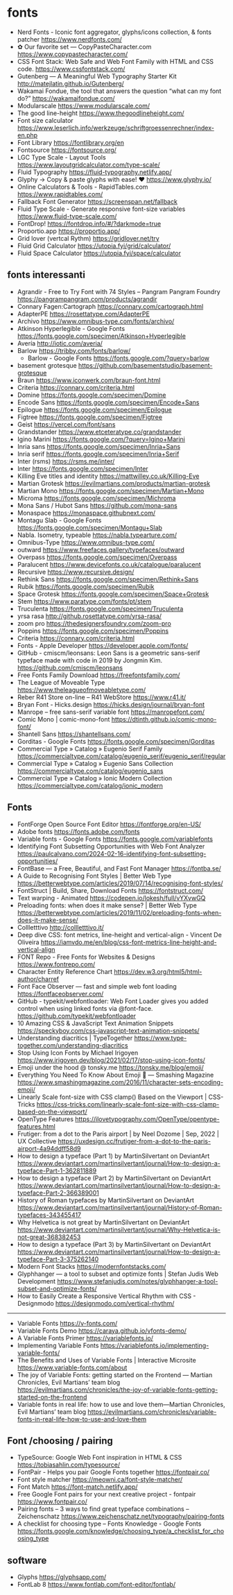 # fonts


* Nerd Fonts - Iconic font aggregator, glyphs/icons collection, & fonts patcher <https://www.nerdfonts.com/>
* ✿ Our favorite set — CopyPasteCharacter.com <https://www.copypastecharacter.com/>
* CSS Font Stack: Web Safe and Web Font Family with HTML and CSS code. <https://www.cssfontstack.com/>
* Gutenberg — A Meaningful Web Typography Starter Kit <http://matejlatin.github.io/Gutenberg/>
* Wakamai Fondue, the tool that answers the question “what can my font do?” <https://wakamaifondue.com/>
* Modularscale <https://www.modularscale.com/>
* The good line-height <https://www.thegoodlineheight.com/>
* Font size calculator <https://www.leserlich.info/werkzeuge/schriftgroessenrechner/index-en.php>
* Font Library <https://fontlibrary.org/en>
* Fontsource <https://fontsource.org/>
* LGC Type Scale - Layout Tools <https://www.layoutgridcalculator.com/type-scale/>
* Fluid Typography <https://fluid-typography.netlify.app/>
* Glyphy → Copy & paste glyphs with ease! ♥ <https://www.glyphy.io/>
* Online Calculators & Tools - RapidTables.com <https://www.rapidtables.com/>
* Fallback Font Generator <https://screenspan.net/fallback>
* Fluid Type Scale - Generate responsive font-size variables <https://www.fluid-type-scale.com/>
* FontDrop! <https://fontdrop.info/#/?darkmode=true>
* Proportio.app <https://proportio.app/>
* Grid lover (vertcal Rythm) <https://gridlover.net/try>  
* Fluid Grid Calculator <https://utopia.fyi/grid/calculator/>
* Fluid Space Calculator <https://utopia.fyi/space/calculator>


## fonts interessanti
* Agrandir - Free to Try Font with 74 Styles – Pangram Pangram Foundry <https://pangrampangram.com/products/agrandir>
* Connary Fagen:Cartograph <https://connary.com/cartograph.html>
* AdapterPE <https://rosettatype.com/AdapterPE>
* Archivo <https://www.omnibus-type.com/fonts/archivo/>
* Atkinson Hyperlegible - Google Fonts <https://fonts.google.com/specimen/Atkinson+Hyperlegible>
* Avería <http://iotic.com/averia/>
* Barlow <https://tribby.com/fonts/barlow/>
   * Barlow - Google Fonts <https://fonts.google.com/?query=barlow>
* basement grotesque <https://github.com/basementstudio/basement-grotesque>
* Braun <https://www.iconwerk.com/braun-font.html>
* Criteria <https://connary.com/criteria.html>
* Domine <https://fonts.google.com/specimen/Domine>
* Encode Sans  <https://fonts.google.com/specimen/Encode+Sans>
* Epilogue <https://fonts.google.com/specimen/Epilogue>
* Figtree <https://fonts.google.com/specimen/Figtree>
* Geist <https://vercel.com/font/sans>
* Grandstander <https://www.etceteratype.co/grandstander>
* Igino Marini <https://fonts.google.com/?query=Igino+Marini>
* Inria sans <https://fonts.google.com/specimen/Inria+Sans>
* Inria serif <https://fonts.google.com/specimen/Inria+Serif>
* Inter (rsms) <https://rsms.me/inter/>
* Inter <https://fonts.google.com/specimen/Inter>
* Killing Eve titles and identity <https://mattwilley.co.uk/Killing-Eve>
* Martian Grotesk <https://evilmartians.com/products/martian-grotesk>
* Martian Mono <https://fonts.google.com/specimen/Martian+Mono>
* Microma <https://fonts.google.com/specimen/Michroma>
* Mona Sans / Hubot Sans <https://github.com/mona-sans>
* Monaspace <https://monaspace.githubnext.com/>
* Montagu Slab - Google Fonts <https://fonts.google.com/specimen/Montagu+Slab>
* Nabla. Isometry, typeable <https://nabla.typearture.com/>
* Omnibus-Type <https://www.omnibus-type.com/>
* outward <https://www.freefaces.gallery/typefaces/outward>
* Overpass <https://fonts.google.com/specimen/Overpass>
* Paralucent <https://www.devicefonts.co.uk/catalogue/paralucent>
* Recursive <https://www.recursive.design/>
* Rethink Sans <https://fonts.google.com/specimen/Rethink+Sans>
* Rubik <https://fonts.google.com/specimen/Rubik>
* Space Grotesk <https://fonts.google.com/specimen/Space+Grotesk>
* Stem <https://www.paratype.com/fonts/pt/stem>
* Truculenta <https://fonts.google.com/specimen/Truculenta>
* yrsa rasa <http://github.rosettatype.com/yrsa-rasa/>
* zoom pro <https://thedesignersfoundry.com/zoom-pro>
* Poppins <https://fonts.google.com/specimen/Poppins>
* Criteria <https://connary.com/criteria.html>
* Fonts - Apple Developer <https://developer.apple.com/fonts/>
* GitHub - cmiscm/leonsans: Leon Sans is a geometric sans-serif typeface made with code in 2019 by Jongmin Kim. <https://github.com/cmiscm/leonsans>
* Free Fonts Family Download <https://freefontsfamily.com/>
* The League of Moveable Type <https://www.theleagueofmoveabletype.com/>
* Reber R41 Store on-line – R41 WebStore <https://www.r41.it/>
* Bryan Font - Hicks.design <https://hicks.design/journal/bryan-font>
* Manrope – free sans-serif variable font <https://manropefont.com/>
* Comic Mono | comic-mono-font <https://dtinth.github.io/comic-mono-font/>
* Shantell Sans <https://shantellsans.com/>
* Gorditas - Google Fonts <https://fonts.google.com/specimen/Gorditas>
* Commercial Type » Catalog » Eugenio Serif Family <https://commercialtype.com/catalog/eugenio_serif/eugenio_serif/regular>
* Commercial Type » Catalog » Eugenio Sans Collection <https://commercialtype.com/catalog/eugenio_sans>
* Commercial Type » Catalog » Ionic Modern Collection <https://commercialtype.com/catalog/ionic_modern>


## Fonts
* FontForge Open Source Font Editor <https://fontforge.org/en-US/>
* Adobe fonts <https://fonts.adobe.com/fonts>
* Variable fonts - Google Fonts <https://fonts.google.com/variablefonts>
* Identifying Font Subsetting Opportunities with Web Font Analyzer <https://paulcalvano.com/2024-02-16-identifying-font-subsetting-opportunities/>
* FontBase — a Free, Beautiful, and Fast Font Manager <https://fontba.se/>
* A Guide to Recognising Font Styles | Better Web Type <https://betterwebtype.com/articles/2019/07/14/recognising-font-styles/>
* FontStruct | Build, Share, Download Fonts <https://fontstruct.com/>
* Text warping - Animated <https://codepen.io/lokesh/full/vYXvwGQ>
* Preloading fonts: when does it make sense? | Better Web Type <https://betterwebtype.com/articles/2019/11/02/preloading-fonts-when-does-it-make-sense/>
* Collletttivo <http://collletttivo.it/>
* Deep dive CSS: font metrics, line-height and vertical-align - Vincent De Oliveira <https://iamvdo.me/en/blog/css-font-metrics-line-height-and-vertical-align>
* FONT Repo - Free Fonts for Websites & Designs <https://www.fontrepo.com/>
* Character Entity Reference Chart <https://dev.w3.org/html5/html-author/charref>
* Font Face Observer — fast and simple web font loading <https://fontfaceobserver.com/>
* GitHub - typekit/webfontloader: Web Font Loader gives you added control when using linked fonts via @font-face. <https://github.com/typekit/webfontloader>
* 10 Amazing CSS & JavaScript Text Animation Snippets <https://speckyboy.com/css-javascript-text-animation-snippets/>
* Understanding diacritics | TypeTogether <https://www.type-together.com/understanding-diacritics>
* Stop Using Icon Fonts by Michael Irigoyen <https://www.irigoyen.dev/blog/2021/02/17/stop-using-icon-fonts/>
* Emoji under the hood @ tonsky.me <https://tonsky.me/blog/emoji/>
* Everything You Need To Know About Emoji 🍭 — Smashing Magazine <https://www.smashingmagazine.com/2016/11/character-sets-encoding-emoji/>
* Linearly Scale font-size with CSS clamp() Based on the Viewport | CSS-Tricks <https://css-tricks.com/linearly-scale-font-size-with-css-clamp-based-on-the-viewport/>
* OpenType Features <https://ilovetypography.com/OpenType/opentype-features.html>
* Frutiger: from a dot to the Paris airport | by Neel Dozome | Sep, 2022 | UX Collective <https://uxdesign.cc/frutiger-from-a-dot-to-the-paris-airport-4a94ddff58d9>
* How to design a typeface (Part 1) by MartinSilvertant on DeviantArt <https://www.deviantart.com/martinsilvertant/journal/How-to-design-a-typeface-Part-1-362811889>
* How to design a typeface (Part 2) by MartinSilvertant on DeviantArt <https://www.deviantart.com/martinsilvertant/journal/How-to-design-a-typeface-Part-2-366389001>
* History of Roman typefaces by MartinSilvertant on DeviantArt <https://www.deviantart.com/martinsilvertant/journal/History-of-Roman-typefaces-343455417>
* Why Helvetica is not great by MartinSilvertant on DeviantArt <https://www.deviantart.com/martinsilvertant/journal/Why-Helvetica-is-not-great-368382453>
* How to design a typeface (Part 3) by MartinSilvertant on DeviantArt <https://www.deviantart.com/martinsilvertant/journal/How-to-design-a-typeface-Part-3-375262140>
* Modern Font Stacks <https://modernfontstacks.com/>
* Glyphhanger — a tool to subset and optimize fonts | Stefan Judis Web Development <https://www.stefanjudis.com/notes/glyphhanger-a-tool-subset-and-optimize-fonts/>
* How to Easily Create a Responsive Vertical Rhythm with CSS - Designmodo <https://designmodo.com/vertical-rhythm/>

---

* Variable Fonts <https://v-fonts.com/>
* Variable Fonts Demo <https://caraya.github.io/vfonts-demo/>
* A Variable Fonts Primer <https://variablefonts.io/>
* Implementing Variable Fonts <https://variablefonts.io/implementing-variable-fonts/>
* The Benefits and Uses of Variable Fonts | Interactive Microsite <https://www.variable-fonts.com/about>
* The joy of Variable Fonts: getting started on the Frontend — Martian Chronicles, Evil Martians’ team blog <https://evilmartians.com/chronicles/the-joy-of-variable-fonts-getting-started-on-the-frontend>
* Variable fonts in real life: how to use and love them—Martian Chronicles, Evil Martians’ team blog <https://evilmartians.com/chronicles/variable-fonts-in-real-life-how-to-use-and-love-them>



## Font /choosing / pairing
* TypeSource: Google Web Font inspiration in HTML & CSS <https://tobiasahlin.com/typesource/>
* FontPair - Helps you pair Google Fonts together <https://fontpair.co/>
* Font style matcher <https://meowni.ca/font-style-matcher/>
* Font Match <https://font-match.netlify.app/>
* Free Google Font pairs for your next creative project - fontpair <https://www.fontpair.co/>
* Pairing fonts – 3 ways to find great typeface combinations – Zeichenschatz <https://www.zeichenschatz.net/typography/pairing-fonts>
* A checklist for choosing type – Fonts Knowledge - Google Fonts <https://fonts.google.com/knowledge/choosing_type/a_checklist_for_choosing_type>


## software
* Glyphs <https://glyphsapp.com/>
* FontLab 8 <https://www.fontlab.com/font-editor/fontlab/>




